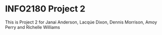 # INFO2180 Project 2

This is Project 2 for Janai Anderson, Lacqúe Dixon, Dennis Morrison, Amoy Perry and Richelle Williams
